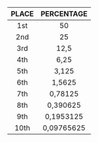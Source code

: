 | PLACE | PERCENTAGE |
|:-----:|:----------:|
|  1st  |     50     |
|  2nd  |     25     |
|  3rd  |    12,5    |
|  4th  |    6,25    |
|  5th  |    3,125   |
|  6th  |   1,5625   |
|  7th  |   0,78125  |
|  8th  |  0,390625  |
|  9th  |  0,1953125 |
|  10th | 0,09765625 |
